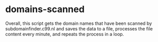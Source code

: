 # domains-scanned
Overall, this script gets the domain names that have been scanned by subdomainfinder.c99.nl and saves the data to a file, processes the file content every minute, and repeats the process in a loop. 
